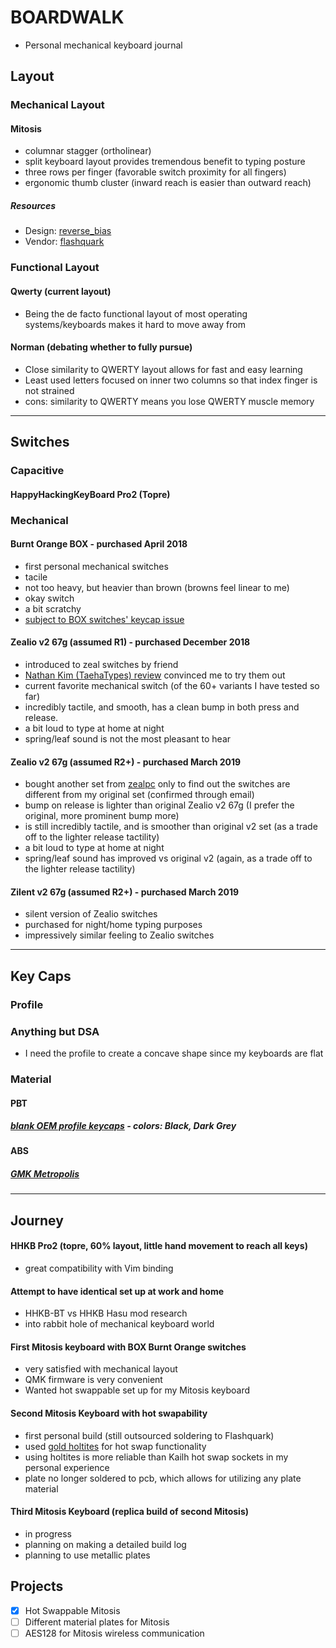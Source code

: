 # BOARDWALK
- Personal mechanical keyboard journal

## Layout
### Mechanical Layout
#### Mitosis
- columnar stagger (ortholinear)
- split keyboard layout provides tremendous benefit to typing posture
- three rows per finger (favorable switch proximity for all fingers)
- ergonomic thumb cluster (inward reach is easier than outward reach)

##### Resources
- Design: [reverse_bias](https://www.reddit.com/r/MechanicalKeyboards/comments/66588f/wireless_split_qmk_mitosis/)
- Vendor: [flashquark](https://flashquark.com/product/gb-mitosis-wireless-split-ergonomic-keyboard-w-acrylic-case/)

### Functional Layout
#### Qwerty (current layout)
- Being the de facto functional layout of most operating systems/keyboards makes it hard to move away from
#### Norman (debating whether to fully pursue)
- Close similarity to QWERTY layout allows for fast and easy learning
- Least used letters focused on inner two columns so that index finger is not strained
- cons: similarity to QWERTY means you lose QWERTY muscle memory

---

## Switches
### Capacitive
#### HappyHackingKeyBoard Pro2 (Topre)

### Mechanical
#### Burnt Orange BOX - purchased April 2018
- first personal mechanical switches
- tacile
- not too heavy, but heavier than brown (browns feel linear to me)
- okay switch
- a bit scratchy
- [subject to BOX switches' keycap issue](https://www.keebtalk.com/t/kailh-box-switch-stem-measurements-and-possible-problems/2926)

#### Zealio v2 67g (assumed R1) - purchased December 2018
- introduced to zeal switches by friend
- [Nathan Kim (TaehaTypes) review](https://www.youtube.com/watch?v=PUOs4_MoVnI) convinced me to try them out
- current favorite mechanical switch (of the 60+ variants I have tested so far)
- incredibly tactile, and smooth, has a clean bump in both press and release.
- a bit loud to type at home at night
- spring/leaf sound is not the most pleasant to hear

#### Zealio v2 67g (assumed R2+) - purchased March 2019
- bought another set from [zealpc](https://zealpc.net/) only to find out the switches are different from my original set (confirmed through email)
- bump on release is lighter than original Zealio v2 67g (I prefer the original, more prominent bump more)
- is still incredibly tactile, and is smoother than original v2 set (as a trade off to the lighter release tactility)
- a bit loud to type at home at night
- spring/leaf sound has improved vs original v2 (again, as a trade off to the lighter release tactility)

#### Zilent v2 67g (assumed R2+) - purchased March 2019
- silent version of Zealio switches
- purchased for night/home typing purposes
- impressively similar feeling to Zealio switches

---

## Key Caps
### Profile
### Anything but DSA
- I need the profile to create a concave shape since my keyboards are flat

### Material
#### PBT
##### [blank OEM profile keycaps](https://www.amazon.com/gp/product/B06XKFPYZB/) - colors: Black, Dark Grey

#### ABS
##### [GMK Metropolis](https://novelkeys.xyz/products/gmk-metropolis-gb)

---

## Journey
#### HHKB Pro2 (topre, 60% layout, little hand movement to reach all keys)
- great compatibility with Vim binding
#### Attempt to have identical set up at work and home
- HHKB-BT vs HHKB Hasu mod research
- into rabbit hole of mechanical keyboard world
#### First Mitosis keyboard with BOX Burnt Orange switches
- very satisfied with mechanical layout
- QMK firmware is very convenient
- Wanted hot swappable set up for my Mitosis keyboard
#### Second Mitosis Keyboard with hot swapability
- first personal build (still outsourced soldering to Flashquark)
- used [gold holtites](https://zealpc.net/collections/switches/products/gold-plated-hot-swap-sockets-for-pcbs) for hot swap functionality
- using holtites is more reliable than Kailh hot swap sockets in my personal experience
- plate no longer soldered to pcb, which allows for utilizing any plate material
#### Third Mitosis Keyboard (replica build of second Mitosis)
- in progress
- planning on making a detailed build log
- planning to use metallic plates

## Projects
- [x] Hot Swappable Mitosis
- [ ] Different material plates for Mitosis
- [ ] AES128 for Mitosis wireless communication
